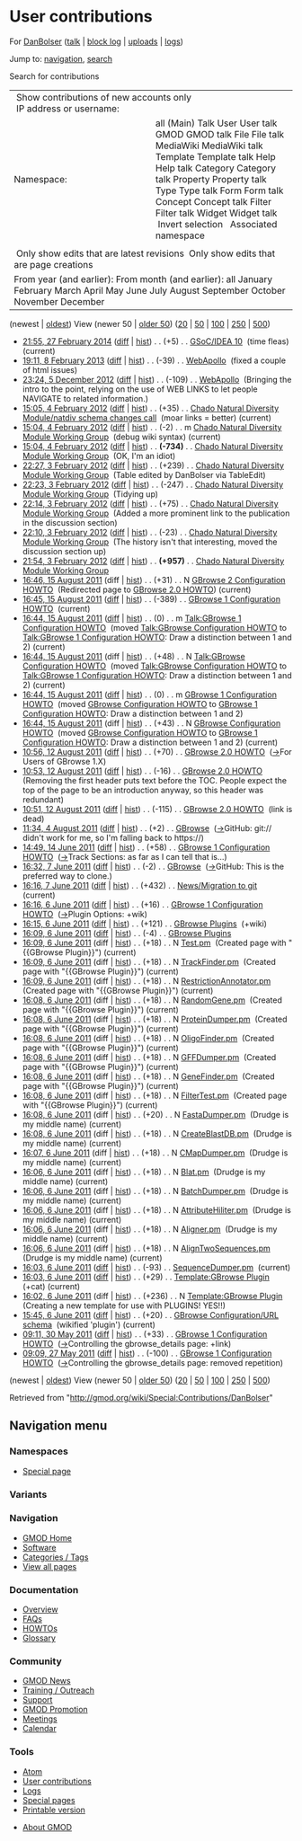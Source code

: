 <div id="mw-page-base" class="noprint">

</div>

<div id="mw-head-base" class="noprint">

</div>

<div id="content" class="mw-body" role="main">

<span id="top"></span>

<div id="mw-js-message" style="display:none;">

</div>



# <span dir="auto">User contributions</span>

<div id="bodyContent">

<div id="contentSub">

For [DanBolser](/wiki/User:DanBolser "User:DanBolser") (<a
href="/mediawiki/index.php?title=User_talk:DanBolser&amp;action=edit&amp;redlink=1"
class="new" title="User talk:DanBolser (page does not exist)">talk</a>
\| [block
log](/mediawiki/index.php?title=Special:Log/block&page=User%3ADanBolser "Special:Log/block")
\|
[uploads](/wiki/Special:ListFiles/DanBolser "Special:ListFiles/DanBolser")
\| [logs](/wiki/Special:Log/DanBolser "Special:Log/DanBolser"))

</div>

<div id="jump-to-nav" class="mw-jump">

Jump to: [navigation](#mw-navigation), [search](#p-search)

</div>

<div id="mw-content-text">

Search for contributions

<table class="mw-contributions-table">
<colgroup>
<col style="width: 50%" />
<col style="width: 50%" />
</colgroup>
<tbody>
<tr class="odd">
<td colspan="2"> Show contributions of new accounts only<br />
 IP address or username:</td>
</tr>
<tr class="even">
<td class="mw-label">Namespace:</td>
<td>all (Main) Talk User User talk GMOD GMOD talk File File talk
MediaWiki MediaWiki talk Template Template talk Help Help talk Category
Category talk Property Property talk Type Type talk Form Form talk
Concept Concept talk Filter Filter talk Widget Widget talk  
 Invert selection 
 Associated namespace </td>
</tr>
<tr class="odd">
<td colspan="2"></td>
</tr>
<tr class="even">
<td colspan="2"> Only show edits that are latest revisions
 Only show edits that are page creations</td>
</tr>
<tr class="odd">
<td colspan="2">From year (and earlier): From month (and earlier): all
January February March April May June July August September October
November December</td>
</tr>
</tbody>
</table>

(newest \| <a
href="/mediawiki/index.php?title=Special:Contributions/DanBolser&amp;dir=prev&amp;target=DanBolser"
class="mw-lastlink" rel="last"
title="Special:Contributions/DanBolser">oldest</a>) View (newer 50 \| <a
href="/mediawiki/index.php?title=Special:Contributions/DanBolser&amp;offset=20110527090903&amp;target=DanBolser"
class="mw-nextlink" rel="next"
title="Special:Contributions/DanBolser">older 50</a>) (<a
href="/mediawiki/index.php?title=Special:Contributions/DanBolser&amp;offset=&amp;limit=20&amp;target=DanBolser"
class="mw-numlink" title="Special:Contributions/DanBolser">20</a> \| <a
href="/mediawiki/index.php?title=Special:Contributions/DanBolser&amp;offset=&amp;limit=50&amp;target=DanBolser"
class="mw-numlink" title="Special:Contributions/DanBolser">50</a> \| <a
href="/mediawiki/index.php?title=Special:Contributions/DanBolser&amp;offset=&amp;limit=100&amp;target=DanBolser"
class="mw-numlink" title="Special:Contributions/DanBolser">100</a> \| <a
href="/mediawiki/index.php?title=Special:Contributions/DanBolser&amp;offset=&amp;limit=250&amp;target=DanBolser"
class="mw-numlink" title="Special:Contributions/DanBolser">250</a> \| <a
href="/mediawiki/index.php?title=Special:Contributions/DanBolser&amp;offset=&amp;limit=500&amp;target=DanBolser"
class="mw-numlink" title="Special:Contributions/DanBolser">500</a>)

- <a href="/mediawiki/index.php?title=GSoC/IDEA_10&amp;oldid=25582"
  class="mw-changeslist-date" title="GSoC/IDEA 10">21:55, 27 February
  2014</a>
  ([diff](/mediawiki/index.php?title=GSoC/IDEA_10&diff=prev&oldid=25582 "GSoC/IDEA 10")
  \|
  [hist](/mediawiki/index.php?title=GSoC/IDEA_10&action=history "GSoC/IDEA 10"))
  <span class="mw-changeslist-separator">. .</span>
  <span class="mw-plusminus-pos" dir="ltr"
  title="7,913 bytes after change">(+5)</span>‎
  <span class="mw-changeslist-separator">. .</span>
  <a href="/wiki/GSoC/IDEA_10" class="mw-contributions-title"
  title="GSoC/IDEA 10">GSoC/IDEA 10</a> ‎ <span class="comment">(time
  fleas)</span> <span class="mw-uctop">(current)</span>
- <a href="/mediawiki/index.php?title=WebApollo&amp;oldid=22921"
  class="mw-changeslist-date" title="WebApollo">19:11, 8 February 2013</a>
  ([diff](/mediawiki/index.php?title=WebApollo&diff=prev&oldid=22921 "WebApollo")
  \|
  [hist](/mediawiki/index.php?title=WebApollo&action=history "WebApollo"))
  <span class="mw-changeslist-separator">. .</span>
  <span class="mw-plusminus-neg" dir="ltr"
  title="5,827 bytes after change">(-39)</span>‎
  <span class="mw-changeslist-separator">. .</span>
  <a href="/wiki/WebApollo" class="mw-contributions-title"
  title="WebApollo">WebApollo</a> ‎ <span class="comment">(fixed a couple
  of html issues)</span>
- <a href="/mediawiki/index.php?title=WebApollo&amp;oldid=22582"
  class="mw-changeslist-date" title="WebApollo">23:24, 5 December 2012</a>
  ([diff](/mediawiki/index.php?title=WebApollo&diff=prev&oldid=22582 "WebApollo")
  \|
  [hist](/mediawiki/index.php?title=WebApollo&action=history "WebApollo"))
  <span class="mw-changeslist-separator">. .</span>
  <span class="mw-plusminus-neg" dir="ltr"
  title="4,773 bytes after change">(-109)</span>‎
  <span class="mw-changeslist-separator">. .</span>
  <a href="/wiki/WebApollo" class="mw-contributions-title"
  title="WebApollo">WebApollo</a> ‎ <span class="comment">(Bringing the
  intro to the point, relying on the use of WEB LINKS to let people
  NAVIGATE to related information.)</span>
- <a
  href="/mediawiki/index.php?title=Chado_Natural_Diversity_Module/natdiv_schema_changes_call&amp;oldid=19682"
  class="mw-changeslist-date"
  title="Chado Natural Diversity Module/natdiv schema changes call">15:05,
  4 February 2012</a>
  ([diff](/mediawiki/index.php?title=Chado_Natural_Diversity_Module/natdiv_schema_changes_call&diff=prev&oldid=19682 "Chado Natural Diversity Module/natdiv schema changes call")
  \|
  [hist](/mediawiki/index.php?title=Chado_Natural_Diversity_Module/natdiv_schema_changes_call&action=history "Chado Natural Diversity Module/natdiv schema changes call"))
  <span class="mw-changeslist-separator">. .</span>
  <span class="mw-plusminus-pos" dir="ltr"
  title="11,541 bytes after change">(+35)</span>‎
  <span class="mw-changeslist-separator">. .</span> <a
  href="/wiki/Chado_Natural_Diversity_Module/natdiv_schema_changes_call"
  class="mw-contributions-title"
  title="Chado Natural Diversity Module/natdiv schema changes call">Chado
  Natural Diversity Module/natdiv schema changes call</a> ‎
  <span class="comment">(moar links = better)</span>
  <span class="mw-uctop">(current)</span>
- <a
  href="/mediawiki/index.php?title=Chado_Natural_Diversity_Module_Working_Group&amp;oldid=19681"
  class="mw-changeslist-date"
  title="Chado Natural Diversity Module Working Group">15:04, 4 February
  2012</a>
  ([diff](/mediawiki/index.php?title=Chado_Natural_Diversity_Module_Working_Group&diff=prev&oldid=19681 "Chado Natural Diversity Module Working Group")
  \|
  [hist](/mediawiki/index.php?title=Chado_Natural_Diversity_Module_Working_Group&action=history "Chado Natural Diversity Module Working Group"))
  <span class="mw-changeslist-separator">. .</span>
  <span class="mw-plusminus-neg" dir="ltr"
  title="5,792 bytes after change">(-2)</span>‎
  <span class="mw-changeslist-separator">. .</span> m
  <a href="/wiki/Chado_Natural_Diversity_Module_Working_Group"
  class="mw-contributions-title"
  title="Chado Natural Diversity Module Working Group">Chado Natural
  Diversity Module Working Group</a> ‎ <span class="comment">(debug wiki
  syntax)</span> <span class="mw-uctop">(current)</span>
- <a
  href="/mediawiki/index.php?title=Chado_Natural_Diversity_Module_Working_Group&amp;oldid=19680"
  class="mw-changeslist-date"
  title="Chado Natural Diversity Module Working Group">15:04, 4 February
  2012</a>
  ([diff](/mediawiki/index.php?title=Chado_Natural_Diversity_Module_Working_Group&diff=prev&oldid=19680 "Chado Natural Diversity Module Working Group")
  \|
  [hist](/mediawiki/index.php?title=Chado_Natural_Diversity_Module_Working_Group&action=history "Chado Natural Diversity Module Working Group"))
  <span class="mw-changeslist-separator">. .</span> **(-734)**‎
  <span class="mw-changeslist-separator">. .</span>
  <a href="/wiki/Chado_Natural_Diversity_Module_Working_Group"
  class="mw-contributions-title"
  title="Chado Natural Diversity Module Working Group">Chado Natural
  Diversity Module Working Group</a> ‎ <span class="comment">(OK, I'm an
  idiot)</span>
- <a
  href="/mediawiki/index.php?title=Chado_Natural_Diversity_Module_Working_Group&amp;oldid=19679"
  class="mw-changeslist-date"
  title="Chado Natural Diversity Module Working Group">22:27, 3 February
  2012</a>
  ([diff](/mediawiki/index.php?title=Chado_Natural_Diversity_Module_Working_Group&diff=prev&oldid=19679 "Chado Natural Diversity Module Working Group")
  \|
  [hist](/mediawiki/index.php?title=Chado_Natural_Diversity_Module_Working_Group&action=history "Chado Natural Diversity Module Working Group"))
  <span class="mw-changeslist-separator">. .</span>
  <span class="mw-plusminus-pos" dir="ltr"
  title="6,528 bytes after change">(+239)</span>‎
  <span class="mw-changeslist-separator">. .</span>
  <a href="/wiki/Chado_Natural_Diversity_Module_Working_Group"
  class="mw-contributions-title"
  title="Chado Natural Diversity Module Working Group">Chado Natural
  Diversity Module Working Group</a> ‎ <span class="comment">(Table
  edited by DanBolser via TableEdit)</span>
- <a
  href="/mediawiki/index.php?title=Chado_Natural_Diversity_Module_Working_Group&amp;oldid=19678"
  class="mw-changeslist-date"
  title="Chado Natural Diversity Module Working Group">22:23, 3 February
  2012</a>
  ([diff](/mediawiki/index.php?title=Chado_Natural_Diversity_Module_Working_Group&diff=prev&oldid=19678 "Chado Natural Diversity Module Working Group")
  \|
  [hist](/mediawiki/index.php?title=Chado_Natural_Diversity_Module_Working_Group&action=history "Chado Natural Diversity Module Working Group"))
  <span class="mw-changeslist-separator">. .</span>
  <span class="mw-plusminus-neg" dir="ltr"
  title="6,289 bytes after change">(-247)</span>‎
  <span class="mw-changeslist-separator">. .</span>
  <a href="/wiki/Chado_Natural_Diversity_Module_Working_Group"
  class="mw-contributions-title"
  title="Chado Natural Diversity Module Working Group">Chado Natural
  Diversity Module Working Group</a> ‎ <span class="comment">(Tidying
  up)</span>
- <a
  href="/mediawiki/index.php?title=Chado_Natural_Diversity_Module_Working_Group&amp;oldid=19677"
  class="mw-changeslist-date"
  title="Chado Natural Diversity Module Working Group">22:14, 3 February
  2012</a>
  ([diff](/mediawiki/index.php?title=Chado_Natural_Diversity_Module_Working_Group&diff=prev&oldid=19677 "Chado Natural Diversity Module Working Group")
  \|
  [hist](/mediawiki/index.php?title=Chado_Natural_Diversity_Module_Working_Group&action=history "Chado Natural Diversity Module Working Group"))
  <span class="mw-changeslist-separator">. .</span>
  <span class="mw-plusminus-pos" dir="ltr"
  title="6,536 bytes after change">(+75)</span>‎
  <span class="mw-changeslist-separator">. .</span>
  <a href="/wiki/Chado_Natural_Diversity_Module_Working_Group"
  class="mw-contributions-title"
  title="Chado Natural Diversity Module Working Group">Chado Natural
  Diversity Module Working Group</a> ‎ <span class="comment">(Added a
  more prominent link to the publication in the discussion
  section)</span>
- <a
  href="/mediawiki/index.php?title=Chado_Natural_Diversity_Module_Working_Group&amp;oldid=19676"
  class="mw-changeslist-date"
  title="Chado Natural Diversity Module Working Group">22:10, 3 February
  2012</a>
  ([diff](/mediawiki/index.php?title=Chado_Natural_Diversity_Module_Working_Group&diff=prev&oldid=19676 "Chado Natural Diversity Module Working Group")
  \|
  [hist](/mediawiki/index.php?title=Chado_Natural_Diversity_Module_Working_Group&action=history "Chado Natural Diversity Module Working Group"))
  <span class="mw-changeslist-separator">. .</span>
  <span class="mw-plusminus-neg" dir="ltr"
  title="6,461 bytes after change">(-23)</span>‎
  <span class="mw-changeslist-separator">. .</span>
  <a href="/wiki/Chado_Natural_Diversity_Module_Working_Group"
  class="mw-contributions-title"
  title="Chado Natural Diversity Module Working Group">Chado Natural
  Diversity Module Working Group</a> ‎ <span class="comment">(The history
  isn't that interesting, moved the discussion section up)</span>
- <a
  href="/mediawiki/index.php?title=Chado_Natural_Diversity_Module_Working_Group&amp;oldid=19675"
  class="mw-changeslist-date"
  title="Chado Natural Diversity Module Working Group">21:54, 3 February
  2012</a>
  ([diff](/mediawiki/index.php?title=Chado_Natural_Diversity_Module_Working_Group&diff=prev&oldid=19675 "Chado Natural Diversity Module Working Group")
  \|
  [hist](/mediawiki/index.php?title=Chado_Natural_Diversity_Module_Working_Group&action=history "Chado Natural Diversity Module Working Group"))
  <span class="mw-changeslist-separator">. .</span> **(+957)**‎
  <span class="mw-changeslist-separator">. .</span>
  <a href="/wiki/Chado_Natural_Diversity_Module_Working_Group"
  class="mw-contributions-title"
  title="Chado Natural Diversity Module Working Group">Chado Natural
  Diversity Module Working Group</a> ‎
- <a
  href="/mediawiki/index.php?title=GBrowse_2_Configuration_HOWTO&amp;oldid=18558"
  class="mw-changeslist-date" title="GBrowse 2 Configuration HOWTO">16:46,
  15 August 2011</a> (diff \|
  [hist](/mediawiki/index.php?title=GBrowse_2_Configuration_HOWTO&action=history "GBrowse 2 Configuration HOWTO"))
  <span class="mw-changeslist-separator">. .</span>
  <span class="mw-plusminus-pos" dir="ltr"
  title="31 bytes after change">(+31)</span>‎
  <span class="mw-changeslist-separator">. .</span> N <a
  href="/mediawiki/index.php?title=GBrowse_2_Configuration_HOWTO&amp;redirect=no"
  class="mw-redirect mw-contributions-title"
  title="GBrowse 2 Configuration HOWTO">GBrowse 2 Configuration HOWTO</a>
  ‎ <span class="comment">(Redirected page to [GBrowse 2.0
  HOWTO](/wiki/GBrowse_2.0_HOWTO "GBrowse 2.0 HOWTO"))</span>
  <span class="mw-uctop">(current)</span>
- <a
  href="/mediawiki/index.php?title=GBrowse_1_Configuration_HOWTO&amp;oldid=18557"
  class="mw-changeslist-date" title="GBrowse 1 Configuration HOWTO">16:45,
  15 August 2011</a>
  ([diff](/mediawiki/index.php?title=GBrowse_1_Configuration_HOWTO&diff=prev&oldid=18557 "GBrowse 1 Configuration HOWTO")
  \|
  [hist](/mediawiki/index.php?title=GBrowse_1_Configuration_HOWTO&action=history "GBrowse 1 Configuration HOWTO"))
  <span class="mw-changeslist-separator">. .</span>
  <span class="mw-plusminus-neg" dir="ltr"
  title="81,041 bytes after change">(-389)</span>‎
  <span class="mw-changeslist-separator">. .</span>
  <a href="/wiki/GBrowse_1_Configuration_HOWTO"
  class="mw-contributions-title"
  title="GBrowse 1 Configuration HOWTO">GBrowse 1 Configuration HOWTO</a>
  ‎ <span class="mw-uctop">(current)</span>
- <a
  href="/mediawiki/index.php?title=Talk:GBrowse_1_Configuration_HOWTO&amp;oldid=18555"
  class="mw-changeslist-date"
  title="Talk:GBrowse 1 Configuration HOWTO">16:44, 15 August 2011</a>
  ([diff](/mediawiki/index.php?title=Talk:GBrowse_1_Configuration_HOWTO&diff=prev&oldid=18555 "Talk:GBrowse 1 Configuration HOWTO")
  \|
  [hist](/mediawiki/index.php?title=Talk:GBrowse_1_Configuration_HOWTO&action=history "Talk:GBrowse 1 Configuration HOWTO"))
  <span class="mw-changeslist-separator">. .</span>
  <span class="mw-plusminus-null" dir="ltr"
  title="2,739 bytes after change">(0)</span>‎
  <span class="mw-changeslist-separator">. .</span> m
  <a href="/wiki/Talk:GBrowse_1_Configuration_HOWTO"
  class="mw-contributions-title"
  title="Talk:GBrowse 1 Configuration HOWTO">Talk:GBrowse 1 Configuration
  HOWTO</a> ‎ <span class="comment">(moved
  <a href="/wiki/Talk:GBrowse_Configuration_HOWTO" class="mw-redirect"
  title="Talk:GBrowse Configuration HOWTO">Talk:GBrowse Configuration
  HOWTO</a> to [Talk:GBrowse 1 Configuration
  HOWTO](/wiki/Talk:GBrowse_1_Configuration_HOWTO "Talk:GBrowse 1 Configuration HOWTO"):
  Draw a distinction between 1 and 2)</span>
  <span class="mw-uctop">(current)</span>
- <a
  href="/mediawiki/index.php?title=Talk:GBrowse_Configuration_HOWTO&amp;oldid=18556"
  class="mw-changeslist-date"
  title="Talk:GBrowse Configuration HOWTO">16:44, 15 August 2011</a>
  (diff \|
  [hist](/mediawiki/index.php?title=Talk:GBrowse_Configuration_HOWTO&action=history "Talk:GBrowse Configuration HOWTO"))
  <span class="mw-changeslist-separator">. .</span>
  <span class="mw-plusminus-pos" dir="ltr"
  title="48 bytes after change">(+48)</span>‎
  <span class="mw-changeslist-separator">. .</span> N <a
  href="/mediawiki/index.php?title=Talk:GBrowse_Configuration_HOWTO&amp;redirect=no"
  class="mw-redirect mw-contributions-title"
  title="Talk:GBrowse Configuration HOWTO">Talk:GBrowse Configuration
  HOWTO</a> ‎ <span class="comment">(moved
  <a href="/wiki/Talk:GBrowse_Configuration_HOWTO" class="mw-redirect"
  title="Talk:GBrowse Configuration HOWTO">Talk:GBrowse Configuration
  HOWTO</a> to [Talk:GBrowse 1 Configuration
  HOWTO](/wiki/Talk:GBrowse_1_Configuration_HOWTO "Talk:GBrowse 1 Configuration HOWTO"):
  Draw a distinction between 1 and 2)</span>
  <span class="mw-uctop">(current)</span>
- <a
  href="/mediawiki/index.php?title=GBrowse_1_Configuration_HOWTO&amp;oldid=18553"
  class="mw-changeslist-date" title="GBrowse 1 Configuration HOWTO">16:44,
  15 August 2011</a>
  ([diff](/mediawiki/index.php?title=GBrowse_1_Configuration_HOWTO&diff=prev&oldid=18553 "GBrowse 1 Configuration HOWTO")
  \|
  [hist](/mediawiki/index.php?title=GBrowse_1_Configuration_HOWTO&action=history "GBrowse 1 Configuration HOWTO"))
  <span class="mw-changeslist-separator">. .</span>
  <span class="mw-plusminus-null" dir="ltr"
  title="81,430 bytes after change">(0)</span>‎
  <span class="mw-changeslist-separator">. .</span> m
  <a href="/wiki/GBrowse_1_Configuration_HOWTO"
  class="mw-contributions-title"
  title="GBrowse 1 Configuration HOWTO">GBrowse 1 Configuration HOWTO</a>
  ‎ <span class="comment">(moved
  <a href="/wiki/GBrowse_Configuration_HOWTO" class="mw-redirect"
  title="GBrowse Configuration HOWTO">GBrowse Configuration HOWTO</a> to
  [GBrowse 1 Configuration
  HOWTO](/wiki/GBrowse_1_Configuration_HOWTO "GBrowse 1 Configuration HOWTO"):
  Draw a distinction between 1 and 2)</span>
- <a
  href="/mediawiki/index.php?title=GBrowse_Configuration_HOWTO&amp;oldid=18554"
  class="mw-changeslist-date" title="GBrowse Configuration HOWTO">16:44,
  15 August 2011</a> (diff \|
  [hist](/mediawiki/index.php?title=GBrowse_Configuration_HOWTO&action=history "GBrowse Configuration HOWTO"))
  <span class="mw-changeslist-separator">. .</span>
  <span class="mw-plusminus-pos" dir="ltr"
  title="43 bytes after change">(+43)</span>‎
  <span class="mw-changeslist-separator">. .</span> N <a
  href="/mediawiki/index.php?title=GBrowse_Configuration_HOWTO&amp;redirect=no"
  class="mw-redirect mw-contributions-title"
  title="GBrowse Configuration HOWTO">GBrowse Configuration HOWTO</a> ‎
  <span class="comment">(moved
  <a href="/wiki/GBrowse_Configuration_HOWTO" class="mw-redirect"
  title="GBrowse Configuration HOWTO">GBrowse Configuration HOWTO</a> to
  [GBrowse 1 Configuration
  HOWTO](/wiki/GBrowse_1_Configuration_HOWTO "GBrowse 1 Configuration HOWTO"):
  Draw a distinction between 1 and 2)</span>
  <span class="mw-uctop">(current)</span>
- <a href="/mediawiki/index.php?title=GBrowse_2.0_HOWTO&amp;oldid=18537"
  class="mw-changeslist-date" title="GBrowse 2.0 HOWTO">10:56, 12 August
  2011</a>
  ([diff](/mediawiki/index.php?title=GBrowse_2.0_HOWTO&diff=prev&oldid=18537 "GBrowse 2.0 HOWTO")
  \|
  [hist](/mediawiki/index.php?title=GBrowse_2.0_HOWTO&action=history "GBrowse 2.0 HOWTO"))
  <span class="mw-changeslist-separator">. .</span>
  <span class="mw-plusminus-pos" dir="ltr"
  title="95,025 bytes after change">(+70)</span>‎
  <span class="mw-changeslist-separator">. .</span>
  <a href="/wiki/GBrowse_2.0_HOWTO" class="mw-contributions-title"
  title="GBrowse 2.0 HOWTO">GBrowse 2.0 HOWTO</a> ‎
  <span class="comment">([→](/wiki/GBrowse_2.0_HOWTO#For_Users_of_GBrowse_1.X "GBrowse 2.0 HOWTO")‎<span dir="auto"><span class="autocomment">For
  Users of GBrowse 1.X</span></span>)</span>
- <a href="/mediawiki/index.php?title=GBrowse_2.0_HOWTO&amp;oldid=18536"
  class="mw-changeslist-date" title="GBrowse 2.0 HOWTO">10:53, 12 August
  2011</a>
  ([diff](/mediawiki/index.php?title=GBrowse_2.0_HOWTO&diff=prev&oldid=18536 "GBrowse 2.0 HOWTO")
  \|
  [hist](/mediawiki/index.php?title=GBrowse_2.0_HOWTO&action=history "GBrowse 2.0 HOWTO"))
  <span class="mw-changeslist-separator">. .</span>
  <span class="mw-plusminus-neg" dir="ltr"
  title="94,955 bytes after change">(-16)</span>‎
  <span class="mw-changeslist-separator">. .</span>
  <a href="/wiki/GBrowse_2.0_HOWTO" class="mw-contributions-title"
  title="GBrowse 2.0 HOWTO">GBrowse 2.0 HOWTO</a> ‎
  <span class="comment">(Removing the first header puts text before the
  TOC. People expect the top of the page to be an introduction anyway,
  so this header was redundant)</span>
- <a href="/mediawiki/index.php?title=GBrowse_2.0_HOWTO&amp;oldid=18535"
  class="mw-changeslist-date" title="GBrowse 2.0 HOWTO">10:51, 12 August
  2011</a>
  ([diff](/mediawiki/index.php?title=GBrowse_2.0_HOWTO&diff=prev&oldid=18535 "GBrowse 2.0 HOWTO")
  \|
  [hist](/mediawiki/index.php?title=GBrowse_2.0_HOWTO&action=history "GBrowse 2.0 HOWTO"))
  <span class="mw-changeslist-separator">. .</span>
  <span class="mw-plusminus-neg" dir="ltr"
  title="94,971 bytes after change">(-115)</span>‎
  <span class="mw-changeslist-separator">. .</span>
  <a href="/wiki/GBrowse_2.0_HOWTO" class="mw-contributions-title"
  title="GBrowse 2.0 HOWTO">GBrowse 2.0 HOWTO</a> ‎
  <span class="comment">(link is dead)</span>
- <a href="/mediawiki/index.php?title=GBrowse&amp;oldid=18451"
  class="mw-changeslist-date" title="GBrowse">11:34, 4 August 2011</a>
  ([diff](/mediawiki/index.php?title=GBrowse&diff=prev&oldid=18451 "GBrowse")
  \|
  [hist](/mediawiki/index.php?title=GBrowse&action=history "GBrowse"))
  <span class="mw-changeslist-separator">. .</span>
  <span class="mw-plusminus-pos" dir="ltr"
  title="7,430 bytes after change">(+2)</span>‎
  <span class="mw-changeslist-separator">. .</span>
  <a href="/wiki/GBrowse" class="mw-contributions-title"
  title="GBrowse">GBrowse</a> ‎
  <span class="comment">([→](/wiki/GBrowse#GitHub "GBrowse")‎<span dir="auto"><span class="autocomment">GitHub:
  </span> git:// didn't work for me, so I'm falling back to
  https://</span>)</span>
- <a
  href="/mediawiki/index.php?title=GBrowse_1_Configuration_HOWTO&amp;oldid=18093"
  class="mw-changeslist-date" title="GBrowse 1 Configuration HOWTO">14:49,
  14 June 2011</a>
  ([diff](/mediawiki/index.php?title=GBrowse_1_Configuration_HOWTO&diff=prev&oldid=18093 "GBrowse 1 Configuration HOWTO")
  \|
  [hist](/mediawiki/index.php?title=GBrowse_1_Configuration_HOWTO&action=history "GBrowse 1 Configuration HOWTO"))
  <span class="mw-changeslist-separator">. .</span>
  <span class="mw-plusminus-pos" dir="ltr"
  title="81,430 bytes after change">(+58)</span>‎
  <span class="mw-changeslist-separator">. .</span>
  <a href="/wiki/GBrowse_1_Configuration_HOWTO"
  class="mw-contributions-title"
  title="GBrowse 1 Configuration HOWTO">GBrowse 1 Configuration HOWTO</a>
  ‎
  <span class="comment">([→](/wiki/GBrowse_1_Configuration_HOWTO#Track_Sections "GBrowse 1 Configuration HOWTO")‎<span dir="auto"><span class="autocomment">Track
  Sections: </span> as far as I can tell that is...</span>)</span>
- <a href="/mediawiki/index.php?title=GBrowse&amp;oldid=17962"
  class="mw-changeslist-date" title="GBrowse">16:32, 7 June 2011</a>
  ([diff](/mediawiki/index.php?title=GBrowse&diff=prev&oldid=17962 "GBrowse")
  \|
  [hist](/mediawiki/index.php?title=GBrowse&action=history "GBrowse"))
  <span class="mw-changeslist-separator">. .</span>
  <span class="mw-plusminus-neg" dir="ltr"
  title="7,428 bytes after change">(-2)</span>‎
  <span class="mw-changeslist-separator">. .</span>
  <a href="/wiki/GBrowse" class="mw-contributions-title"
  title="GBrowse">GBrowse</a> ‎
  <span class="comment">([→](/wiki/GBrowse#GitHub "GBrowse")‎<span dir="auto"><span class="autocomment">GitHub:
  </span> This is the preferred way to clone.</span>)</span>
- <a
  href="/mediawiki/index.php?title=News/Migration_to_git&amp;oldid=17961"
  class="mw-changeslist-date" title="News/Migration to git">16:16, 7 June
  2011</a>
  ([diff](/mediawiki/index.php?title=News/Migration_to_git&diff=prev&oldid=17961 "News/Migration to git")
  \|
  [hist](/mediawiki/index.php?title=News/Migration_to_git&action=history "News/Migration to git"))
  <span class="mw-changeslist-separator">. .</span>
  <span class="mw-plusminus-pos" dir="ltr"
  title="1,048 bytes after change">(+432)</span>‎
  <span class="mw-changeslist-separator">. .</span>
  <a href="/wiki/News/Migration_to_git" class="mw-contributions-title"
  title="News/Migration to git">News/Migration to git</a> ‎
  <span class="mw-uctop">(current)</span>
- <a
  href="/mediawiki/index.php?title=GBrowse_1_Configuration_HOWTO&amp;oldid=17940"
  class="mw-changeslist-date" title="GBrowse 1 Configuration HOWTO">16:16,
  6 June 2011</a>
  ([diff](/mediawiki/index.php?title=GBrowse_1_Configuration_HOWTO&diff=prev&oldid=17940 "GBrowse 1 Configuration HOWTO")
  \|
  [hist](/mediawiki/index.php?title=GBrowse_1_Configuration_HOWTO&action=history "GBrowse 1 Configuration HOWTO"))
  <span class="mw-changeslist-separator">. .</span>
  <span class="mw-plusminus-pos" dir="ltr"
  title="81,372 bytes after change">(+16)</span>‎
  <span class="mw-changeslist-separator">. .</span>
  <a href="/wiki/GBrowse_1_Configuration_HOWTO"
  class="mw-contributions-title"
  title="GBrowse 1 Configuration HOWTO">GBrowse 1 Configuration HOWTO</a>
  ‎
  <span class="comment">([→](/wiki/GBrowse_1_Configuration_HOWTO#Plugin_Options "GBrowse 1 Configuration HOWTO")‎<span dir="auto"><span class="autocomment">Plugin
  Options: </span> +wik</span>)</span>
- <a href="/mediawiki/index.php?title=GBrowse_Plugins&amp;oldid=17939"
  class="mw-changeslist-date" title="GBrowse Plugins">16:15, 6 June
  2011</a>
  ([diff](/mediawiki/index.php?title=GBrowse_Plugins&diff=prev&oldid=17939 "GBrowse Plugins")
  \|
  [hist](/mediawiki/index.php?title=GBrowse_Plugins&action=history "GBrowse Plugins"))
  <span class="mw-changeslist-separator">. .</span>
  <span class="mw-plusminus-pos" dir="ltr"
  title="2,468 bytes after change">(+121)</span>‎
  <span class="mw-changeslist-separator">. .</span>
  <a href="/wiki/GBrowse_Plugins" class="mw-contributions-title"
  title="GBrowse Plugins">GBrowse Plugins</a> ‎
  <span class="comment">(+wiki)</span>
- <a href="/mediawiki/index.php?title=GBrowse_Plugins&amp;oldid=17938"
  class="mw-changeslist-date" title="GBrowse Plugins">16:09, 6 June
  2011</a>
  ([diff](/mediawiki/index.php?title=GBrowse_Plugins&diff=prev&oldid=17938 "GBrowse Plugins")
  \|
  [hist](/mediawiki/index.php?title=GBrowse_Plugins&action=history "GBrowse Plugins"))
  <span class="mw-changeslist-separator">. .</span>
  <span class="mw-plusminus-neg" dir="ltr"
  title="2,347 bytes after change">(-4)</span>‎
  <span class="mw-changeslist-separator">. .</span>
  <a href="/wiki/GBrowse_Plugins" class="mw-contributions-title"
  title="GBrowse Plugins">GBrowse Plugins</a> ‎
- <a href="/mediawiki/index.php?title=Test.pm&amp;oldid=17937"
  class="mw-changeslist-date" title="Test.pm">16:09, 6 June 2011</a>
  (diff \|
  [hist](/mediawiki/index.php?title=Test.pm&action=history "Test.pm"))
  <span class="mw-changeslist-separator">. .</span>
  <span class="mw-plusminus-pos" dir="ltr"
  title="18 bytes after change">(+18)</span>‎
  <span class="mw-changeslist-separator">. .</span> N
  <a href="/wiki/Test.pm" class="mw-contributions-title"
  title="Test.pm">Test.pm</a> ‎ <span class="comment">(Created page with
  "{{GBrowse Plugin}}")</span> <span class="mw-uctop">(current)</span>
- <a href="/mediawiki/index.php?title=TrackFinder.pm&amp;oldid=17936"
  class="mw-changeslist-date" title="TrackFinder.pm">16:09, 6 June
  2011</a> (diff \|
  [hist](/mediawiki/index.php?title=TrackFinder.pm&action=history "TrackFinder.pm"))
  <span class="mw-changeslist-separator">. .</span>
  <span class="mw-plusminus-pos" dir="ltr"
  title="18 bytes after change">(+18)</span>‎
  <span class="mw-changeslist-separator">. .</span> N
  <a href="/wiki/TrackFinder.pm" class="mw-contributions-title"
  title="TrackFinder.pm">TrackFinder.pm</a> ‎
  <span class="comment">(Created page with "{{GBrowse Plugin}}")</span>
  <span class="mw-uctop">(current)</span>
- <a
  href="/mediawiki/index.php?title=RestrictionAnnotator.pm&amp;oldid=17935"
  class="mw-changeslist-date" title="RestrictionAnnotator.pm">16:09, 6
  June 2011</a> (diff \|
  [hist](/mediawiki/index.php?title=RestrictionAnnotator.pm&action=history "RestrictionAnnotator.pm"))
  <span class="mw-changeslist-separator">. .</span>
  <span class="mw-plusminus-pos" dir="ltr"
  title="18 bytes after change">(+18)</span>‎
  <span class="mw-changeslist-separator">. .</span> N
  <a href="/wiki/RestrictionAnnotator.pm" class="mw-contributions-title"
  title="RestrictionAnnotator.pm">RestrictionAnnotator.pm</a> ‎
  <span class="comment">(Created page with "{{GBrowse Plugin}}")</span>
  <span class="mw-uctop">(current)</span>
- <a href="/mediawiki/index.php?title=RandomGene.pm&amp;oldid=17934"
  class="mw-changeslist-date" title="RandomGene.pm">16:08, 6 June 2011</a>
  (diff \|
  [hist](/mediawiki/index.php?title=RandomGene.pm&action=history "RandomGene.pm"))
  <span class="mw-changeslist-separator">. .</span>
  <span class="mw-plusminus-pos" dir="ltr"
  title="18 bytes after change">(+18)</span>‎
  <span class="mw-changeslist-separator">. .</span> N
  <a href="/wiki/RandomGene.pm" class="mw-contributions-title"
  title="RandomGene.pm">RandomGene.pm</a> ‎
  <span class="comment">(Created page with "{{GBrowse Plugin}}")</span>
  <span class="mw-uctop">(current)</span>
- <a href="/mediawiki/index.php?title=ProteinDumper.pm&amp;oldid=17933"
  class="mw-changeslist-date" title="ProteinDumper.pm">16:08, 6 June
  2011</a> (diff \|
  [hist](/mediawiki/index.php?title=ProteinDumper.pm&action=history "ProteinDumper.pm"))
  <span class="mw-changeslist-separator">. .</span>
  <span class="mw-plusminus-pos" dir="ltr"
  title="18 bytes after change">(+18)</span>‎
  <span class="mw-changeslist-separator">. .</span> N
  <a href="/wiki/ProteinDumper.pm" class="mw-contributions-title"
  title="ProteinDumper.pm">ProteinDumper.pm</a> ‎
  <span class="comment">(Created page with "{{GBrowse Plugin}}")</span>
  <span class="mw-uctop">(current)</span>
- <a href="/mediawiki/index.php?title=OligoFinder.pm&amp;oldid=17932"
  class="mw-changeslist-date" title="OligoFinder.pm">16:08, 6 June
  2011</a> (diff \|
  [hist](/mediawiki/index.php?title=OligoFinder.pm&action=history "OligoFinder.pm"))
  <span class="mw-changeslist-separator">. .</span>
  <span class="mw-plusminus-pos" dir="ltr"
  title="18 bytes after change">(+18)</span>‎
  <span class="mw-changeslist-separator">. .</span> N
  <a href="/wiki/OligoFinder.pm" class="mw-contributions-title"
  title="OligoFinder.pm">OligoFinder.pm</a> ‎
  <span class="comment">(Created page with "{{GBrowse Plugin}}")</span>
  <span class="mw-uctop">(current)</span>
- <a href="/mediawiki/index.php?title=GFFDumper.pm&amp;oldid=17931"
  class="mw-changeslist-date" title="GFFDumper.pm">16:08, 6 June 2011</a>
  (diff \|
  [hist](/mediawiki/index.php?title=GFFDumper.pm&action=history "GFFDumper.pm"))
  <span class="mw-changeslist-separator">. .</span>
  <span class="mw-plusminus-pos" dir="ltr"
  title="18 bytes after change">(+18)</span>‎
  <span class="mw-changeslist-separator">. .</span> N
  <a href="/wiki/GFFDumper.pm" class="mw-contributions-title"
  title="GFFDumper.pm">GFFDumper.pm</a> ‎ <span class="comment">(Created
  page with "{{GBrowse Plugin}}")</span>
  <span class="mw-uctop">(current)</span>
- <a href="/mediawiki/index.php?title=GeneFinder.pm&amp;oldid=17930"
  class="mw-changeslist-date" title="GeneFinder.pm">16:08, 6 June 2011</a>
  (diff \|
  [hist](/mediawiki/index.php?title=GeneFinder.pm&action=history "GeneFinder.pm"))
  <span class="mw-changeslist-separator">. .</span>
  <span class="mw-plusminus-pos" dir="ltr"
  title="18 bytes after change">(+18)</span>‎
  <span class="mw-changeslist-separator">. .</span> N
  <a href="/wiki/GeneFinder.pm" class="mw-contributions-title"
  title="GeneFinder.pm">GeneFinder.pm</a> ‎
  <span class="comment">(Created page with "{{GBrowse Plugin}}")</span>
  <span class="mw-uctop">(current)</span>
- <a href="/mediawiki/index.php?title=FilterTest.pm&amp;oldid=17929"
  class="mw-changeslist-date" title="FilterTest.pm">16:08, 6 June 2011</a>
  (diff \|
  [hist](/mediawiki/index.php?title=FilterTest.pm&action=history "FilterTest.pm"))
  <span class="mw-changeslist-separator">. .</span>
  <span class="mw-plusminus-pos" dir="ltr"
  title="18 bytes after change">(+18)</span>‎
  <span class="mw-changeslist-separator">. .</span> N
  <a href="/wiki/FilterTest.pm" class="mw-contributions-title"
  title="FilterTest.pm">FilterTest.pm</a> ‎
  <span class="comment">(Created page with "{{GBrowse Plugin}}")</span>
  <span class="mw-uctop">(current)</span>
- <a href="/mediawiki/index.php?title=FastaDumper.pm&amp;oldid=17928"
  class="mw-changeslist-date" title="FastaDumper.pm">16:08, 6 June
  2011</a> (diff \|
  [hist](/mediawiki/index.php?title=FastaDumper.pm&action=history "FastaDumper.pm"))
  <span class="mw-changeslist-separator">. .</span>
  <span class="mw-plusminus-pos" dir="ltr"
  title="20 bytes after change">(+20)</span>‎
  <span class="mw-changeslist-separator">. .</span> N
  <a href="/wiki/FastaDumper.pm" class="mw-contributions-title"
  title="FastaDumper.pm">FastaDumper.pm</a> ‎
  <span class="comment">(Drudge is my middle name)</span>
  <span class="mw-uctop">(current)</span>
- <a href="/mediawiki/index.php?title=CreateBlastDB.pm&amp;oldid=17927"
  class="mw-changeslist-date" title="CreateBlastDB.pm">16:08, 6 June
  2011</a> (diff \|
  [hist](/mediawiki/index.php?title=CreateBlastDB.pm&action=history "CreateBlastDB.pm"))
  <span class="mw-changeslist-separator">. .</span>
  <span class="mw-plusminus-pos" dir="ltr"
  title="18 bytes after change">(+18)</span>‎
  <span class="mw-changeslist-separator">. .</span> N
  <a href="/wiki/CreateBlastDB.pm" class="mw-contributions-title"
  title="CreateBlastDB.pm">CreateBlastDB.pm</a> ‎
  <span class="comment">(Drudge is my middle name)</span>
  <span class="mw-uctop">(current)</span>
- <a href="/mediawiki/index.php?title=CMapDumper.pm&amp;oldid=17926"
  class="mw-changeslist-date" title="CMapDumper.pm">16:07, 6 June 2011</a>
  (diff \|
  [hist](/mediawiki/index.php?title=CMapDumper.pm&action=history "CMapDumper.pm"))
  <span class="mw-changeslist-separator">. .</span>
  <span class="mw-plusminus-pos" dir="ltr"
  title="18 bytes after change">(+18)</span>‎
  <span class="mw-changeslist-separator">. .</span> N
  <a href="/wiki/CMapDumper.pm" class="mw-contributions-title"
  title="CMapDumper.pm">CMapDumper.pm</a> ‎ <span class="comment">(Drudge
  is my middle name)</span> <span class="mw-uctop">(current)</span>
- <a href="/mediawiki/index.php?title=Blat.pm&amp;oldid=17925"
  class="mw-changeslist-date" title="Blat.pm">16:06, 6 June 2011</a>
  (diff \|
  [hist](/mediawiki/index.php?title=Blat.pm&action=history "Blat.pm"))
  <span class="mw-changeslist-separator">. .</span>
  <span class="mw-plusminus-pos" dir="ltr"
  title="18 bytes after change">(+18)</span>‎
  <span class="mw-changeslist-separator">. .</span> N
  <a href="/wiki/Blat.pm" class="mw-contributions-title"
  title="Blat.pm">Blat.pm</a> ‎ <span class="comment">(Drudge is my
  middle name)</span> <span class="mw-uctop">(current)</span>
- <a href="/mediawiki/index.php?title=BatchDumper.pm&amp;oldid=17923"
  class="mw-changeslist-date" title="BatchDumper.pm">16:06, 6 June
  2011</a> (diff \|
  [hist](/mediawiki/index.php?title=BatchDumper.pm&action=history "BatchDumper.pm"))
  <span class="mw-changeslist-separator">. .</span>
  <span class="mw-plusminus-pos" dir="ltr"
  title="18 bytes after change">(+18)</span>‎
  <span class="mw-changeslist-separator">. .</span> N
  <a href="/wiki/BatchDumper.pm" class="mw-contributions-title"
  title="BatchDumper.pm">BatchDumper.pm</a> ‎
  <span class="comment">(Drudge is my middle name)</span>
  <span class="mw-uctop">(current)</span>
- <a href="/mediawiki/index.php?title=AttributeHiliter.pm&amp;oldid=17922"
  class="mw-changeslist-date" title="AttributeHiliter.pm">16:06, 6 June
  2011</a> (diff \|
  [hist](/mediawiki/index.php?title=AttributeHiliter.pm&action=history "AttributeHiliter.pm"))
  <span class="mw-changeslist-separator">. .</span>
  <span class="mw-plusminus-pos" dir="ltr"
  title="18 bytes after change">(+18)</span>‎
  <span class="mw-changeslist-separator">. .</span> N
  <a href="/wiki/AttributeHiliter.pm" class="mw-contributions-title"
  title="AttributeHiliter.pm">AttributeHiliter.pm</a> ‎
  <span class="comment">(Drudge is my middle name)</span>
  <span class="mw-uctop">(current)</span>
- <a href="/mediawiki/index.php?title=Aligner.pm&amp;oldid=17921"
  class="mw-changeslist-date" title="Aligner.pm">16:06, 6 June 2011</a>
  (diff \|
  [hist](/mediawiki/index.php?title=Aligner.pm&action=history "Aligner.pm"))
  <span class="mw-changeslist-separator">. .</span>
  <span class="mw-plusminus-pos" dir="ltr"
  title="18 bytes after change">(+18)</span>‎
  <span class="mw-changeslist-separator">. .</span> N
  <a href="/wiki/Aligner.pm" class="mw-contributions-title"
  title="Aligner.pm">Aligner.pm</a> ‎ <span class="comment">(Drudge is my
  middle name)</span> <span class="mw-uctop">(current)</span>
- <a
  href="/mediawiki/index.php?title=AlignTwoSequences.pm&amp;oldid=17920"
  class="mw-changeslist-date" title="AlignTwoSequences.pm">16:06, 6 June
  2011</a> (diff \|
  [hist](/mediawiki/index.php?title=AlignTwoSequences.pm&action=history "AlignTwoSequences.pm"))
  <span class="mw-changeslist-separator">. .</span>
  <span class="mw-plusminus-pos" dir="ltr"
  title="18 bytes after change">(+18)</span>‎
  <span class="mw-changeslist-separator">. .</span> N
  <a href="/wiki/AlignTwoSequences.pm" class="mw-contributions-title"
  title="AlignTwoSequences.pm">AlignTwoSequences.pm</a> ‎
  <span class="comment">(Drudge is my middle name)</span>
  <span class="mw-uctop">(current)</span>
- <a href="/mediawiki/index.php?title=SequenceDumper.pm&amp;oldid=17918"
  class="mw-changeslist-date" title="SequenceDumper.pm">16:03, 6 June
  2011</a>
  ([diff](/mediawiki/index.php?title=SequenceDumper.pm&diff=prev&oldid=17918 "SequenceDumper.pm")
  \|
  [hist](/mediawiki/index.php?title=SequenceDumper.pm&action=history "SequenceDumper.pm"))
  <span class="mw-changeslist-separator">. .</span>
  <span class="mw-plusminus-neg" dir="ltr"
  title="69 bytes after change">(-93)</span>‎
  <span class="mw-changeslist-separator">. .</span>
  <a href="/wiki/SequenceDumper.pm" class="mw-contributions-title"
  title="SequenceDumper.pm">SequenceDumper.pm</a> ‎
  <span class="mw-uctop">(current)</span>
- <a
  href="/mediawiki/index.php?title=Template:GBrowse_Plugin&amp;oldid=17917"
  class="mw-changeslist-date" title="Template:GBrowse Plugin">16:03, 6
  June 2011</a>
  ([diff](/mediawiki/index.php?title=Template:GBrowse_Plugin&diff=prev&oldid=17917 "Template:GBrowse Plugin")
  \|
  [hist](/mediawiki/index.php?title=Template:GBrowse_Plugin&action=history "Template:GBrowse Plugin"))
  <span class="mw-changeslist-separator">. .</span>
  <span class="mw-plusminus-pos" dir="ltr"
  title="265 bytes after change">(+29)</span>‎
  <span class="mw-changeslist-separator">. .</span>
  <a href="/wiki/Template:GBrowse_Plugin" class="mw-contributions-title"
  title="Template:GBrowse Plugin">Template:GBrowse Plugin</a> ‎
  <span class="comment">(+cat)</span>
  <span class="mw-uctop">(current)</span>
- <a
  href="/mediawiki/index.php?title=Template:GBrowse_Plugin&amp;oldid=17916"
  class="mw-changeslist-date" title="Template:GBrowse Plugin">16:02, 6
  June 2011</a> (diff \|
  [hist](/mediawiki/index.php?title=Template:GBrowse_Plugin&action=history "Template:GBrowse Plugin"))
  <span class="mw-changeslist-separator">. .</span>
  <span class="mw-plusminus-pos" dir="ltr"
  title="236 bytes after change">(+236)</span>‎
  <span class="mw-changeslist-separator">. .</span> N
  <a href="/wiki/Template:GBrowse_Plugin" class="mw-contributions-title"
  title="Template:GBrowse Plugin">Template:GBrowse Plugin</a> ‎
  <span class="comment">(Creating a new template for use with PLUGINS!
  YES!!)</span>
- <a
  href="/mediawiki/index.php?title=GBrowse_Configuration/URL_schema&amp;oldid=17915"
  class="mw-changeslist-date"
  title="GBrowse Configuration/URL schema">15:45, 6 June 2011</a>
  ([diff](/mediawiki/index.php?title=GBrowse_Configuration/URL_schema&diff=prev&oldid=17915 "GBrowse Configuration/URL schema")
  \|
  [hist](/mediawiki/index.php?title=GBrowse_Configuration/URL_schema&action=history "GBrowse Configuration/URL schema"))
  <span class="mw-changeslist-separator">. .</span>
  <span class="mw-plusminus-pos" dir="ltr"
  title="8,613 bytes after change">(+20)</span>‎
  <span class="mw-changeslist-separator">. .</span>
  <a href="/wiki/GBrowse_Configuration/URL_schema"
  class="mw-contributions-title"
  title="GBrowse Configuration/URL schema">GBrowse Configuration/URL
  schema</a> ‎ <span class="comment">(wikified 'plugin')</span>
  <span class="mw-uctop">(current)</span>
- <a
  href="/mediawiki/index.php?title=GBrowse_1_Configuration_HOWTO&amp;oldid=17721"
  class="mw-changeslist-date" title="GBrowse 1 Configuration HOWTO">09:11,
  30 May 2011</a>
  ([diff](/mediawiki/index.php?title=GBrowse_1_Configuration_HOWTO&diff=prev&oldid=17721 "GBrowse 1 Configuration HOWTO")
  \|
  [hist](/mediawiki/index.php?title=GBrowse_1_Configuration_HOWTO&action=history "GBrowse 1 Configuration HOWTO"))
  <span class="mw-changeslist-separator">. .</span>
  <span class="mw-plusminus-pos" dir="ltr"
  title="81,356 bytes after change">(+33)</span>‎
  <span class="mw-changeslist-separator">. .</span>
  <a href="/wiki/GBrowse_1_Configuration_HOWTO"
  class="mw-contributions-title"
  title="GBrowse 1 Configuration HOWTO">GBrowse 1 Configuration HOWTO</a>
  ‎
  <span class="comment">([→](/wiki/GBrowse_1_Configuration_HOWTO#Controlling_the_gbrowse_details_page "GBrowse 1 Configuration HOWTO")‎<span dir="auto"><span class="autocomment">Controlling
  the gbrowse_details page: </span> +link</span>)</span>
- <a
  href="/mediawiki/index.php?title=GBrowse_1_Configuration_HOWTO&amp;oldid=17719"
  class="mw-changeslist-date" title="GBrowse 1 Configuration HOWTO">09:09,
  27 May 2011</a>
  ([diff](/mediawiki/index.php?title=GBrowse_1_Configuration_HOWTO&diff=prev&oldid=17719 "GBrowse 1 Configuration HOWTO")
  \|
  [hist](/mediawiki/index.php?title=GBrowse_1_Configuration_HOWTO&action=history "GBrowse 1 Configuration HOWTO"))
  <span class="mw-changeslist-separator">. .</span>
  <span class="mw-plusminus-neg" dir="ltr"
  title="81,323 bytes after change">(-100)</span>‎
  <span class="mw-changeslist-separator">. .</span>
  <a href="/wiki/GBrowse_1_Configuration_HOWTO"
  class="mw-contributions-title"
  title="GBrowse 1 Configuration HOWTO">GBrowse 1 Configuration HOWTO</a>
  ‎
  <span class="comment">([→](/wiki/GBrowse_1_Configuration_HOWTO#Controlling_the_gbrowse_details_page "GBrowse 1 Configuration HOWTO")‎<span dir="auto"><span class="autocomment">Controlling
  the gbrowse_details page: </span> removed repetition</span>)</span>

(newest \| <a
href="/mediawiki/index.php?title=Special:Contributions/DanBolser&amp;dir=prev&amp;target=DanBolser"
class="mw-lastlink" rel="last"
title="Special:Contributions/DanBolser">oldest</a>) View (newer 50 \| <a
href="/mediawiki/index.php?title=Special:Contributions/DanBolser&amp;offset=20110527090903&amp;target=DanBolser"
class="mw-nextlink" rel="next"
title="Special:Contributions/DanBolser">older 50</a>) (<a
href="/mediawiki/index.php?title=Special:Contributions/DanBolser&amp;offset=&amp;limit=20&amp;target=DanBolser"
class="mw-numlink" title="Special:Contributions/DanBolser">20</a> \| <a
href="/mediawiki/index.php?title=Special:Contributions/DanBolser&amp;offset=&amp;limit=50&amp;target=DanBolser"
class="mw-numlink" title="Special:Contributions/DanBolser">50</a> \| <a
href="/mediawiki/index.php?title=Special:Contributions/DanBolser&amp;offset=&amp;limit=100&amp;target=DanBolser"
class="mw-numlink" title="Special:Contributions/DanBolser">100</a> \| <a
href="/mediawiki/index.php?title=Special:Contributions/DanBolser&amp;offset=&amp;limit=250&amp;target=DanBolser"
class="mw-numlink" title="Special:Contributions/DanBolser">250</a> \| <a
href="/mediawiki/index.php?title=Special:Contributions/DanBolser&amp;offset=&amp;limit=500&amp;target=DanBolser"
class="mw-numlink" title="Special:Contributions/DanBolser">500</a>)

</div>

<div class="printfooter">

Retrieved from "<http://gmod.org/wiki/Special:Contributions/DanBolser>"

</div>

<div id="catlinks" class="catlinks catlinks-allhidden">

</div>

<div class="visualClear">

</div>

</div>

</div>

<div id="mw-navigation">

## Navigation menu

<div id="mw-head">



<div id="left-navigation">

<div id="p-namespaces" class="vectorTabs" role="navigation"
aria-labelledby="p-namespaces-label">

### Namespaces

- <span id="ca-nstab-special">[Special
  page](/wiki/Special:Contributions/DanBolser "This is a special page, you cannot edit the page itself")</span>

</div>

<div id="p-variants" class="vectorMenu emptyPortlet" role="navigation"
aria-labelledby="p-variants-label">

### 

### Variants[](#)

<div class="menu">

</div>

</div>

</div>





</div>



</div>

</div>

</div>

<div id="mw-panel">

<div id="p-logo" role="banner">

<a href="/wiki/Main_Page"
style="background-image: url(http://gmod.org/images/GMOD-cogs.png);"
title="Visit the main page"></a>

</div>

<div id="p-Navigation" class="portal" role="navigation"
aria-labelledby="p-Navigation-label">

### Navigation

<div class="body">

- <span id="n-GMOD-Home">[GMOD Home](/wiki/Main_Page)</span>
- <span id="n-Software">[Software](/wiki/GMOD_Components)</span>
- <span id="n-Categories-.2F-Tags">[Categories /
  Tags](/wiki/Categories)</span>
- <span id="n-View-all-pages">[View all
  pages](/wiki/Special:AllPages)</span>

</div>

</div>

<div id="p-Documentation" class="portal" role="navigation"
aria-labelledby="p-Documentation-label">

### Documentation

<div class="body">

- <span id="n-Overview">[Overview](/wiki/Overview)</span>
- <span id="n-FAQs">[FAQs](/wiki/Category:FAQ)</span>
- <span id="n-HOWTOs">[HOWTOs](/wiki/Category:HOWTO)</span>
- <span id="n-Glossary">[Glossary](/wiki/Glossary)</span>

</div>

</div>

<div id="p-Community" class="portal" role="navigation"
aria-labelledby="p-Community-label">

### Community

<div class="body">

- <span id="n-GMOD-News">[GMOD News](/wiki/GMOD_News)</span>
- <span id="n-Training-.2F-Outreach">[Training /
  Outreach](/wiki/Training_and_Outreach)</span>
- <span id="n-Support">[Support](/wiki/Support)</span>
- <span id="n-GMOD-Promotion">[GMOD
  Promotion](/wiki/GMOD_Promotion)</span>
- <span id="n-Meetings">[Meetings](/wiki/Meetings)</span>
- <span id="n-Calendar">[Calendar](/wiki/Calendar)</span>

</div>

</div>

<div id="p-tb" class="portal" role="navigation"
aria-labelledby="p-tb-label">

### Tools

<div class="body">

- <span id="feedlinks"><a
  href="http://gmod.org/mediawiki/index.php?title=Special:Contributions/DanBolser&amp;feed=atom"
  id="feed-atom" class="feedlink" rel="alternate"
  type="application/atom+xml" title="Atom feed for this page">Atom</a></span>
- <span id="t-contributions">[User
  contributions](/wiki/Special:Contributions/DanBolser "A list of contributions of this user")</span>
- <span id="t-log">[Logs](/wiki/Special:Log/DanBolser)</span>
- <span id="t-specialpages"><a href="/wiki/Special:SpecialPages" accesskey="q"
  title="A list of all special pages [q]">Special pages</a></span>
- <span id="t-print"><a
  href="/mediawiki/index.php?title=Special:Contributions/DanBolser&amp;printable=yes"
  rel="alternate" accesskey="p"
  title="Printable version of this page [p]">Printable version</a></span>

</div>

</div>

</div>

</div>

<div id="footer" role="contentinfo">

- <span id="footer-places-about">[About
  GMOD](/wiki/GMOD:About "GMOD:About")</span>

<!-- -->






</div>
